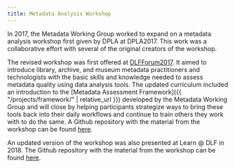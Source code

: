 ```yaml
---
title: Metadata Analysis Workshop
---
```


In 2017, the Metadata Working Group worked to expand on a metadata analysis workshop first given by DPLA at DPLA2017. This work was a collaborative effort with several of the original creators of the workshop.

The revised workshop was first offered at [DLFForum2017](https://forum2017.diglib.org/). It aimed to introduce library, archive, and museum metadata practitioners and technologists with the basic skills and knowledge needed to assess metadata quality using data analysis tools. The updated curriculum included an introduction to the [Metadata Assessment Framework]({{ "/projects/framework/" | relative_url }}) developed by the Metadata Working Group and will close by helping participants strategize ways to bring these tools back into their daily workflows and continue to train others they work with to do the same. A Github repository with the material from the workshop can be found [here](https://github.com/DLFMetadataAssessment/DLFMetadataQAWorkshop17).

An updated version of the workshop was also presented at Learn @ DLF in 2018. The Github repository with the material from the workshop can be found [here](https://github.com/DLFMetadataAssessment/2018MetadataAnalysisWorkshop).
